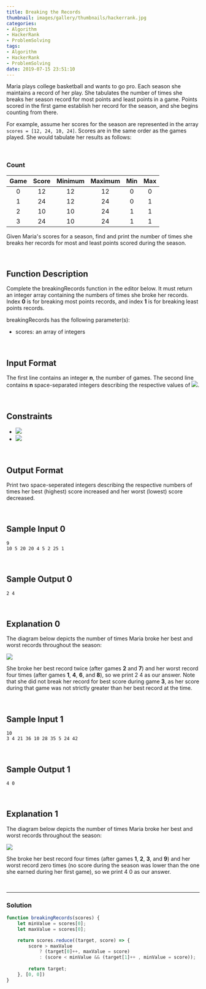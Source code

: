 ```yaml
---
title: Breaking the Records
thumbnail: images/gallery/thumbnails/hackerrank.jpg
categories:
- Algorithm
- HackerRank
- ProblemSolving
tags:
- Algorithm
- HackerRank
- ProblemSolving
date: 2019-07-15 23:51:10
---
```

  
  
Maria plays college basketball and wants to go pro. Each season she maintains a record of her play. She tabulates the number of times she breaks her season record for most points and least points in a game. Points scored in the first game establish her record for the season, and she begins counting from there.

For example, assume her scores for the season are represented in the array `scores = [12, 24, 10, 24]`. Scores are in the same order as the games played. She would tabulate her results as follows:

<br/>
<!-- more -->

### Count

| Game | Score | Minimum | Maximum | Min | Max |
| :---: | :---: | :---: | :---: | :---: | :---: |
| 0 | 12 | 12 | 12 | 0 | 0 |
| 1 | 24 | 12 | 24 | 0 | 1 |
| 2 | 10 | 10 | 24 | 1 | 1 |
| 3 | 24 | 10 | 24 | 1 | 1 |

Given Maria's scores for a season, find and print the number of times she breaks her records for most and least points scored during the season.

<br/>

## Function Description

Complete the breakingRecords function in the editor below. It must return an integer array containing the numbers of times she broke her records. Index **0** is for breaking most points records, and index **1** is for breaking least points records.

breakingRecords has the following parameter(s):

- scores: an array of integers

<br/>

## Input Format

The first line contains an integer **n**, the number of games. 
The second line contains **n** space-separated integers describing the respective values of ![](https://latex.codecogs.com/gif.latex?score_{0},&space;score_{1},&space;...,&space;score_{n-1}).

<br/>

## Constraints
- ![](https://latex.codecogs.com/gif.latex?1\leq&space;n\leq&space;1000)
- ![](https://latex.codecogs.com/gif.latex?0\leq&space;scores[i]\leq&space;10^{8})


<br/>

## Output Format

Print two space-seperated integers describing the respective numbers of times her best (highest) score increased and her worst (lowest) score decreased.

<br/>

## Sample Input 0
```
9
10 5 20 20 4 5 2 25 1
```

<br/>

## Sample Output 0
```
2 4
```

<br/>

## Explanation 0

The diagram below depicts the number of times Maria broke her best and worst records throughout the season:

![](https://github.com/alleyful/algorithm-solutions/raw/master/HackerRank/ProblemSolving/images/breakingTheRecords_01.png)

She broke her best record twice (after games **2** and **7**) and her worst record four times (after games **1**, **4**, **6**, and **8**), so we print 2 4 as our answer. Note that she did not break her record for best score during game **3**, as her score during that game was not strictly greater than her best record at the time.

<br/>

## Sample Input 1
```
10
3 4 21 36 10 28 35 5 24 42
```

<br/>

## Sample Output 1
```
4 0
```

<br/>

## Explanation 1

The diagram below depicts the number of times Maria broke her best and worst records throughout the season:

![](https://github.com/alleyful/algorithm-solutions/raw/master/HackerRank/ProblemSolving/images/breakingTheRecords_02.png)

She broke her best record four times (after games **1**, **2**, **3**, and **9**) and her worst record zero times (no score during the season was lower than the one she earned during her first game), so we print 4 0 as our answer.

<br/>

---

### Solution

```javascript
function breakingRecords(scores) {
    let minValue = scores[0];
    let maxValue = scores[0];

    return scores.reduce((target, score) => {
        score > maxValue
            ? (target[0]++, maxValue = score)
            : (score < minValue && (target[1]++ , minValue = score)); 
            
        return target;
    }, [0, 0])
}
```